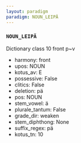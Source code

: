 ```yaml
---
layout: paradigm
paradigm: NOUN_LEIPÄ
---
```

### ` NOUN_LEIPÄ `

Dictionary class 10 front p~v
* harmony: front
* upos: NOUN
* kotus_av: E
* possessive: False
* clitics: False
* deletion: pä
* pos: NOUN
* stem_vowel: ä
* plurale_tantum: False
* grade_dir: weaken
* stem_diphthong: None
* suffix_regex: pä
* kotus_tn: 10
